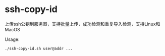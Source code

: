 # ssh-copy-id

上传ssh公钥到服务器，支持批量上传，成功检测和重复导入检测，支持Linux和MacOS

Usage: 
```shell
./ssh-copy-id.sh user@addr ...
```
